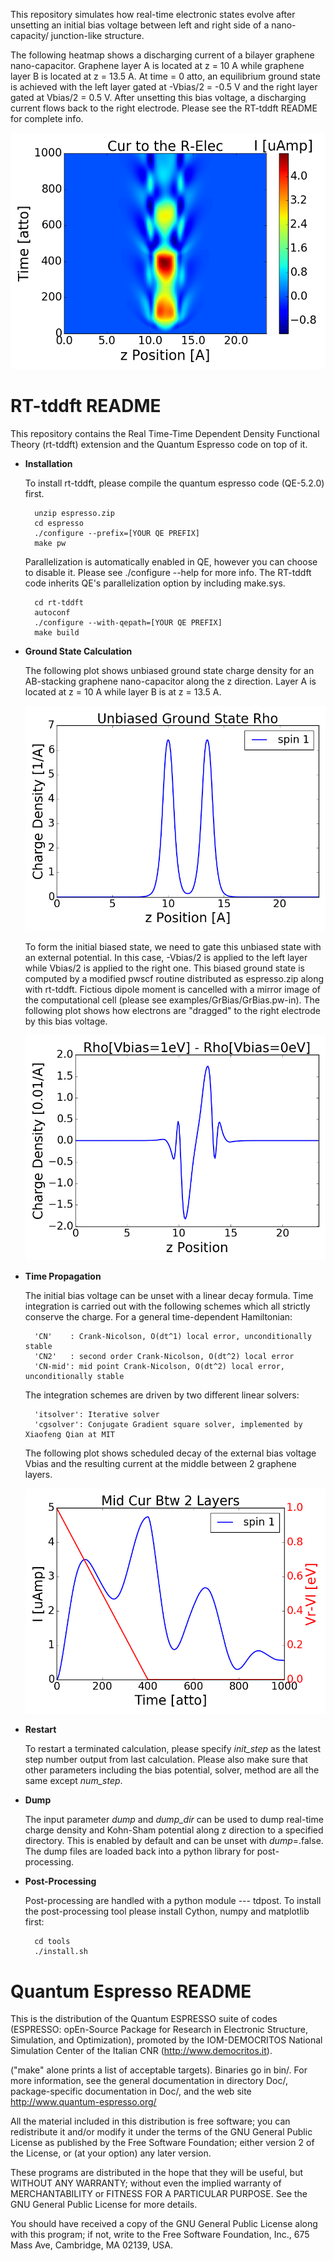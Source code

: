 This repository simulates how real-time electronic states evolve after unsetting
an initial bias voltage between left and right side of a nano-capacity/
junction-like structure.

The following heatmap shows a discharging current of a bilayer graphene 
nano-capacitor. Graphene layer A is located at z = 10 A while graphene layer
B is located at z = 13.5 A. At time = 0 atto, an equilibrium ground state is
achieved with the left layer gated at -Vbias/2 = -0.5 V and the right layer
gated at Vbias/2 = 0.5 V. After unsetting this bias voltage, a discharging 
current flows back to the right electrode. Please see the RT-tddft README for
complete info.

![mapCur](rt-tddft/doc/mapCur.png?raw=true)

# RT-tddft README

This repository contains the Real Time-Time Dependent Density Functional
Theory (rt-tddft) extension and the Quantum Espresso code on top of it.

- **Installation**

	To install rt-tddft, please compile the quantum espresso code (QE-5.2.0)
	first.

		unzip espresso.zip
		cd espresso
		./configure --prefix=[YOUR QE PREFIX]
		make pw

	Parallelization is automatically enabled in QE, however you can choose
	to disable it. Please see ./configure --help for more info. The RT-tddft
	code inherits QE's parallelization option by including make.sys.

		cd rt-tddft
		autoconf
		./configure --with-qepath=[YOUR QE PREFIX]
		make build

- **Ground State Calculation**

	The following plot shows unbiased ground state charge density for an 
	AB-stacking graphene nano-capacitor along the z direction. Layer A is located
	at z = 10 A while layer B is at z = 13.5 A.

	![gsRho](rt-tddft/doc/gsRho.png?raw=true)

	To form the initial biased state, we need to gate this unbiased
	state with an external potential. In this case, -Vbias/2 is applied to the
	left layer while Vbias/2 is applied to the right one. This biased ground state 
	is computed by a modified pwscf routine distributed as espresso.zip along with
	rt-tddft. Fictious dipole moment is cancelled with 
	a mirror image of the computational cell (please see examples/GrBias/GrBias.pw-in).
	The following plot shows how electrons are "dragged" to the right electrode
	by this bias voltage.

	![gsRho](rt-tddft/doc/gsRhoBias.png?raw=true)

- **Time Propagation**

	The initial bias voltage can be unset with a linear decay formula. Time 
	integration is carried out with the following schemes which all strictly
	conserve the charge. For a general time-dependent Hamiltonian:

		'CN'    : Crank-Nicolson, O(dt^1) local error, unconditionally stable
		'CN2'   : second order Crank-Nicolson, O(dt^2) local error
		'CN-mid': mid point Crank-Nicolson, O(dt^2) local error, unconditionally stable

	The integration schemes are driven by two different linear solvers:

		'itsolver': Iterative solver
		'cgsolver': Conjugate Gradient square solver, implemented by Xiaofeng Qian at MIT

	The following plot shows scheduled decay of the external bias voltage Vbias and the
	resulting current at the middle between 2 graphene layers.

	![gsRho](rt-tddft/doc/midCur.png?raw=true)

- **Restart**

	To restart a terminated calculation, please specify *init_step* as the latest
	step number output from last calculation. Please also make sure 
	that other parameters including the bias potential, solver, method are all
	the same except *num_step*.

- **Dump**

	The input parameter *dump* and *dump_dir* can be used to dump real-time charge
	density and Kohn-Sham potential along z direction to a specified directory. This
	is enabled by default and can be unset with *dump*=.false. The dump files are loaded
	back into a python library for post-processing.

- **Post-Processing**

	Post-processing are handled with a python module --- tdpost.
	To install the post-processing tool please install Cython, numpy and matplotlib
	first:
	
		cd tools
		./install.sh

# Quantum Espresso README

This is the distribution of the Quantum ESPRESSO suite of codes (ESPRESSO: 
opEn-Source Package for Research in Electronic Structure, Simulation, 
and Optimization), promoted by the IOM-DEMOCRITOS National Simulation Center 
of the Italian CNR (http://www.democritos.it). 

("make" alone prints a list of acceptable targets). Binaries go in bin/.
For more information, see the general documentation in directory Doc/, 
package-specific documentation in Doc/, and the web site
http://www.quantum-espresso.org/

All the material included in this distribution is free software;
you can redistribute it and/or modify it under the terms of the GNU
General Public License as published by the Free Software Foundation;
either version 2 of the License, or (at your option) any later version.

These programs are distributed in the hope that they will be useful, but
WITHOUT ANY WARRANTY; without even the implied warranty of MERCHANTABILITY
or FITNESS FOR A PARTICULAR PURPOSE. See the GNU General Public License
for more details.

You should have received a copy of the GNU General Public License along
with this program; if not, write to the Free Software Foundation, Inc.,
675 Mass Ave, Cambridge, MA 02139, USA.
